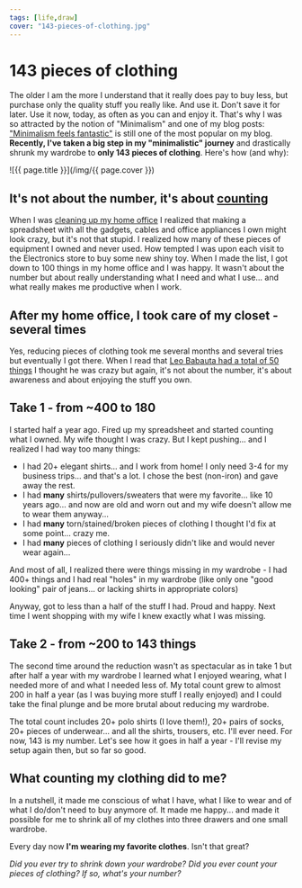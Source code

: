 ```yaml
---
tags: [life,draw]
cover: "143-pieces-of-clothing.jpg"
---
```


# 143 pieces of clothing


The older I am the more I understand that it really does pay to buy less, but purchase only the quality stuff you really like. And use it. Don't save it for later. Use it now, today, as often as you can and enjoy it. That's why I was so attracted by the notion of "Minimalism" and one of my blog posts: ["Minimalism feels fantastic"](/minimalism-feels-fantastic) is still one of the most popular on my blog. **Recently, I've taken a big step in my "minimalistic" journey** and drastically shrunk my wardrobe to **only 143 pieces of clothing**. Here's how (and why):

<!--More-->

![{{ page.title }}](/img/{{ page.cover }})


## It's not about the number, it's about [counting](/the-importance-of-counting-things)

When I was [cleaning up my home office](/100-things-challenge-to-become-a-zen-minimali) I realized that making a spreadsheet with all the gadgets, cables and office appliances I own might look crazy, but it's not that stupid. I realized how many of these pieces of equipment I owned and never used. How tempted I was upon each visit to the Electronics store to buy some new shiny toy. When I made the list, I got down to 100 things in my home office and I was happy. It wasn't about the number but about really understanding what I need and what I use... and what really makes me productive when I work.

## After my home office, I took care of my closet - several times

Yes, reducing pieces of clothing took me several months and several tries but eventually I got there. When I read that [Leo Babauta had a total of 50 things](http://mnmlist.com/50-things/) I thought he was crazy but again, it's not about the number, it's about awareness and about enjoying the stuff you own.

## Take 1 - from ~400 to 180

I started half a year ago. Fired up my spreadsheet and started counting what I owned. My wife thought I was crazy. But I kept pushing... and I realized I had way too many things:

  * I had 20+ elegant shirts... and I work from home! I only need 3-4 for my business trips... and that's a lot. I chose the best (non-iron) and gave away the rest.
  * I had **many** shirts/pullovers/sweaters that were my favorite... like 10 years ago... and now are old and worn out and my wife doesn't allow me to wear them anyway...
  * I had **many** torn/stained/broken pieces of clothing I thought I'd fix at some point... crazy me.
  * I had **many** pieces of clothing I seriously didn't like and would never wear again...

And most of all, I realized there were things missing in my wardrobe - I had 400+ things and I had real "holes" in my wardrobe (like only one "good looking" pair of jeans... or lacking shirts in appropriate colors)

Anyway, got to less than a half of the stuff I had. Proud and happy. Next time I went shopping with my wife I knew exactly what I was missing.

## Take 2 - from ~200 to 143 things

The second time around the reduction wasn't as spectacular as in take 1 but after half a year with my wardrobe I learned what I enjoyed wearing, what I needed more of and what I needed less of. My total count grew to almost 200 in half a year (as I was buying more stuff I really enjoyed) and I could take the final plunge and be more brutal about reducing my wardrobe.

The total count includes 20+ polo shirts (I love them!), 20+ pairs of socks, 20+ pieces of underwear... and all the shirts, trousers, etc. I'll ever need. For now, 143 is my number. Let's see how it goes in half a year - I'll revise my setup again then, but so far so good.

## What counting my clothing did to me?

In a nutshell, it made me conscious of what I have, what I like to wear and of what I do/don't need to buy anymore of. It made me happy... and made it possible for me to shrink all of my clothes into three drawers and one small wardrobe.

Every day now **I'm wearing my favorite clothes**. Isn't that great?

_Did you ever try to shrink down your wardrobe? Did you ever count your pieces of clothing? If so, what's your number?_


[n]: https://michael.gratis/nozbe